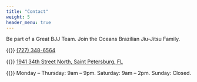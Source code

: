 ```yaml
---
title: "Contact"
weight: 5
header_menu: true
---
```


Be part of a Great BJJ Team. Join the Oceans Brazilian Jiu-Jitsu Family.

{{<icon class="fa fa-phone">}}&nbsp;[(727) 348-6564](tel:+17273486564)

{{<icon class="fa fa-map-pin">}}&nbsp;[1941 34th Street North, Saint Petersburg, FL](geo:27.790040495723833,-82.67812304791538)


{{<icon class="fa fa-clock-o">}}&nbsp;Monday – Thursday: 9am – 9pm. Saturday: 9am – 2pm. Sunday: Closed.

